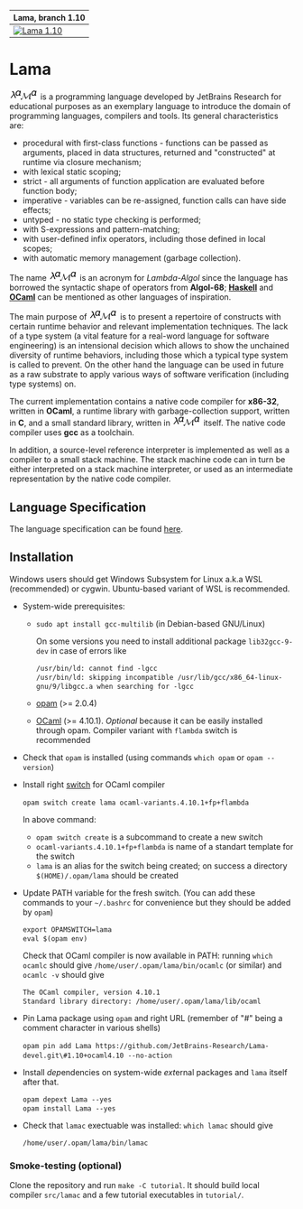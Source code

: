 | Lama, branch 1.10               |
| ------------------------------- |
| [![Lama 1.10][1]][2] |

[1]:  https://github.com/JetBrains-Research/Lama/workflows/Build/badge.svg?branch=1.10
[2]:  https://github.com/JetBrains-Research/Lama/actions


# Lama

![lama](lama.png) is a programming language developed by JetBrains Research for educational purposes as an exemplary language to introduce
the domain of programming languages, compilers and tools. Its general characteristics are:

* procedural with first-class functions - functions can be passed as arguments, placed in data structures,
  returned and "constructed" at runtime via closure mechanism;
* with lexical static scoping;
* strict - all arguments of function application are evaluated before function body;
* imperative - variables can be re-assigned, function calls can have side effects;
* untyped - no static type checking is performed;
* with S-expressions and pattern-matching;
* with user-defined infix operators, including those defined in local scopes;
* with automatic memory management (garbage collection).

The name ![lama](lama.png) is an acronym for *Lambda-Algol* since the language has borrowed the syntactic shape of
operators from **Algol-68**; [**Haskell**](http://www.haskell.org) and [**OCaml**](http://ocaml.org) can be
mentioned as other languages of inspiration.

The main purpose of ![lama](lama.png) is to present a repertoire of constructs with certain runtime behavior and
relevant implementation techniques. The lack of a type system (a vital feature for a real-word language
for software engineering) is an intensional decision which allows to show the unchained diversity
of runtime behaviors, including those which a typical type system is called to prevent. On the other hand
the language can be used in future as a raw substrate to apply various ways of software verification (including
type systems) on.

The current implementation contains a native code compiler for **x86-32**, written
in **OCaml**, a runtime library with garbage-collection support, written in **C**, and a small
standard library, written in ![lama](lama.png) itself. The native code compiler uses **gcc** as a toolchain.

In addition, a source-level reference interpreter is implemented as well as a compiler to a small
stack machine. The stack machine code can in turn be either interpreted on a stack machine interpreter, or
used as an intermediate representation by the native code compiler.

## Language Specification

The language specification can be found [here](lama-spec.pdf).

## Installation

Windows users should get Windows Subsystem for Linux a.k.a WSL (recommended) or cygwin. Ubuntu-based variant of WSL is recommended.

* System-wide prerequisites:

  - `sudo apt install gcc-multilib` (in Debian-based GNU/Linux)
   
     On some versions you need to install additional package `lib32gcc-9-dev` in case of errors like 
       ```       
      /usr/bin/ld: cannot find -lgcc
      /usr/bin/ld: skipping incompatible /usr/lib/gcc/x86_64-linux-gnu/9/libgcc.a when searching for -lgcc              
       ```
  - [opam](http://opam.ocaml.org) (>= 2.0.4)
  - [OCaml](http://ocaml.org) (>= 4.10.1). *Optional* because it can be easily installed through opam. Compiler variant with `flambda` switch is recommended

* Check that `opam` is installed (using commands `which opam` or `opam --version`)

* Install right [switch](https://opam.ocaml.org/doc/Manual.html#Switches) for OCaml compiler

  `opam switch create lama ocaml-variants.4.10.1+fp+flambda`

  In above command:

  - `opam switch create` is a subcommand to create a new switch
  - `ocaml-variants.4.10.1+fp+flambda` is name of a standart template for the switch
  - `lama` is an alias for the switch being created; on success a directory `$(HOME)/.opam/lama` should be created

* Update PATH variable for the fresh switch. (You can add these commands to your `~/.bashrc` for convenience but they should be added by `opam`)

  ```
  export OPAMSWITCH=lama
  eval $(opam env)
  ```

  Check that OCaml compiler is now available in PATH: running `which ocamlc` should give `/home/user/.opam/lama/bin/ocamlc` (or similar) and `ocamlc -v` should give

  ```
  The OCaml compiler, version 4.10.1
  Standard library directory: /home/user/.opam/lama/lib/ocaml
  ```

* Pin Lama package using `opam` and right URL (remember of "#" being a comment character in various shells)

  `opam pin add Lama https://github.com/JetBrains-Research/Lama-devel.git\#1.10+ocaml4.10 --no-action`

* Install *dep*endencies on system-wide *ext*ernal packages and `lama` itself after that.

  ```
  opam depext Lama --yes
  opam install Lama --yes
  ```

* Check that `lamac` exectuable was installed: `which lamac` should give

  ```
  /home/user/.opam/lama/bin/lamac
  ```

### Smoke-testing (optional)

Clone the repository and run `make -C tutorial`. It should build local compiler `src/lamac` and a few tutorial executables in `tutorial/`.
